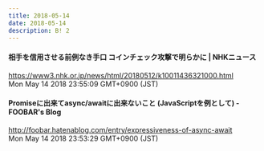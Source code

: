 ```yaml
---
title: 2018-05-14
date: 2018-05-14
description: B! 2
---
```


#### 相手を信用させる前例なき手口 コインチェック攻撃で明らかに | NHKニュース
https://www3.nhk.or.jp/news/html/20180512/k10011436321000.html<br>
Mon May 14 2018 23:55:09 GMT+0900 (JST)<br>


#### Promiseに出来てasync/awaitに出来ないこと (JavaScriptを例として) - FOOBAR's Blog
http://foobar.hatenablog.com/entry/expressiveness-of-async-await<br>
Mon May 14 2018 23:53:29 GMT+0900 (JST)<br>


